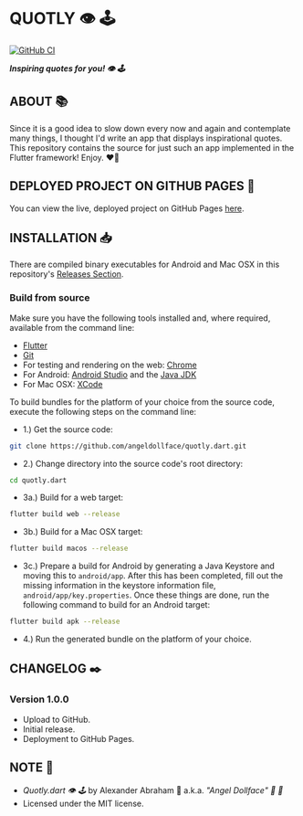 # QUOTLY :eye: :joystick:

[![GitHub CI](https://github.com/angeldollface/quotly.dart/actions/workflows/flutter.yml/badge.svg)](https://github.com/angeldollface/quotly.dart/actions)

***Inspiring quotes for you! :eye: :joystick:***

## ABOUT :books:

Since it is a good idea to slow down every now and again and contemplate many things, I thought I'd write an app that displays inspirational quotes. This repository contains the source for just such an app implemented in the Flutter framework! Enjoy. :heart_on_fire:

## DEPLOYED PROJECT ON GITHUB PAGES :rocket:

You can view the live, deployed project on GitHub Pages [here](https://angeldollface.art/quotly.dart).

## INSTALLATION :inbox_tray:

There are compiled binary executables for Android and Mac OSX in this repository's [Releases Section](https://github.com/angeldollface/quotly.dart/releases).

### Build from source

Make sure you have the following tools installed and, where required, available from the command line:

- [Flutter](https://flutter.dev)
- [Git](https://git-scm.org)
- For testing and rendering on the web: [Chrome](https://www.google.com/chrome/)
- For Android: [Android Studio](https://developer.android.com/studio) and the [Java JDK](https://www.oracle.com/java/technologies/downloads/)
- For Mac OSX: [XCode](https://developer.apple.com/xcode/)

To build bundles for the platform of your choice from the source code, execute the following steps on the command line:

- 1.) Get the source code:

```bash
git clone https://github.com/angeldollface/quotly.dart.git
```

- 2.) Change directory into the source code's root directory:

```bash
cd quotly.dart
```

- 3a.) Build for a web target:

```bash
flutter build web --release
```

- 3b.) Build for a Mac OSX target:

```bash
flutter build macos --release
```

- 3c.) Prepare a build for Android by generating a Java Keystore and moving this to `android/app`. After this has been completed, fill out the missing information in the keystore information file, `android/app/key.properties`. Once these things are done, run the following command to build for an Android target:

```bash
flutter build apk --release
```

- 4.) Run the generated bundle on the platform of your choice.

## CHANGELOG :black_nib:

### Version 1.0.0

- Upload to GitHub.
- Initial release.
- Deployment to GitHub Pages.

## NOTE :scroll:

- *Quotly.dart :eye: :joystick:* by Alexander Abraham :black_heart: a.k.a. *"Angel Dollface" :dolls: :ribbon:*
- Licensed under the MIT license.
